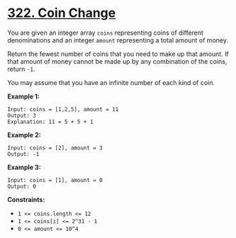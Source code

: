 # [322. Coin Change](https://leetcode.com/problems/coin-change/description/)

You are given an integer array `coins` representing coins of different denominations and an integer `amount` representing a total amount of money.

Return the fewest number of coins that you need to make up that amount. If that amount of money cannot be made up by any combination of the coins, return `-1`.

You may assume that you have an infinite number of each kind of coin.

**Example 1:**

```
Input: coins = [1,2,5], amount = 11
Output: 3
Explanation: 11 = 5 + 5 + 1
```

**Example 2:**

```
Input: coins = [2], amount = 3
Output: -1
```

**Example 3:**

```
Input: coins = [1], amount = 0
Output: 0
```

**Constraints:**

- `1 <= coins.length <= 12`
- `1 <= coins[i] <= 2^31 - 1`
- `0 <= amount <= 10^4`
